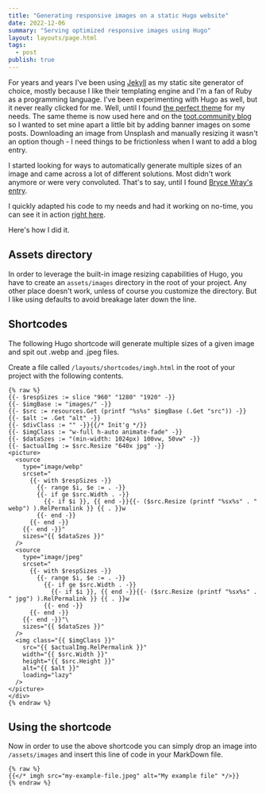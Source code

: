 ```yaml
---
title: "Generating responsive images on a static Hugo website"
date: 2022-12-06
summary: "Serving optimized responsive images using Hugo"
layout: layouts/page.html
tags:
  - post
publish: true
---
```


For years and years I've been using [Jekyll](https://jekyllrb.com/) as my static site generator of choice, mostly because I like their templating engine and I'm a fan of Ruby as a programming language. I've been experimenting with Hugo as well, but it never really clicked for me. Well, until I found [the perfect theme](https://github.com/mavidser/hugo-rocinante) for my needs. The same theme is now used here and on the [toot.community blog](https://blog.toot.community/) so I wanted to set mine apart a little bit by adding banner images on some posts. Downloading an image from Unsplash and manually resizing it wasn't an option though - I need things to be frictionless when I want to add a blog entry.

I started looking for ways to automatically generate multiple sizes of an image and came across a lot of different solutions. Most didn't work anymore or were very convoluted. That's to say, until I found [Bryce Wray's entry](https://www.brycewray.com/posts/2022/06/responsive-optimized-images-hugo/).

I quickly adapted his code to my needs and had it working on no-time, you can see it in action [right here](/posts/scaling-mastodon-community/). 

Here's how I did it.

## Assets directory

In order to leverage the built-in image resizing capabilities of Hugo, you have to create an `assets/images` directory in the root of your project. Any other place doesn't work, unless of course you customize the directory. But I like using defaults to avoid breakage later down the line.

## Shortcodes

The following Hugo shortcode will generate multiple sizes of a given image and spit out .webp and .jpeg files.

Create a file called `/layouts/shortcodes/imgh.html` in the root of your project with the following contents.

```
{% raw %}
{{- $respSizes := slice "960" "1280" "1920" -}}
{{- $imgBase := "images/" -}}
{{- $src := resources.Get (printf "%s%s" $imgBase (.Get "src")) -}}
{{- $alt := .Get "alt" -}}
{{- $divClass := "" -}}{{/* Init'g */}}
{{- $imgClass := "w-full h-auto animate-fade" -}}
{{- $dataSzes := "(min-width: 1024px) 100vw, 50vw" -}}
{{- $actualImg := $src.Resize "640x jpg" -}}
<picture>
  <source
    type="image/webp"
    srcset="
      {{- with $respSizes -}}
        {{- range $i, $e := . -}}
        {{- if ge $src.Width . -}}
          {{- if $i }}, {{ end -}}{{- ($src.Resize (printf "%sx%s" . " webp") ).RelPermalink }} {{ . }}w
        {{- end -}}
      {{- end -}}
    {{- end -}}"
    sizes="{{ $dataSzes }}"
  />
  <source
    type="image/jpeg"
    srcset="
      {{- with $respSizes -}}
        {{- range $i, $e := . -}}
          {{- if ge $src.Width . -}}
            {{- if $i }}, {{ end -}}{{- ($src.Resize (printf "%sx%s" . " jpg") ).RelPermalink }} {{ . }}w
          {{- end -}}
      {{- end -}}
    {{- end -}}"\
    sizes="{{ $dataSzes }}"
  />
  <img class="{{ $imgClass }}"
    src="{{ $actualImg.RelPermalink }}"
    width="{{ $src.Width }}"
    height="{{ $src.Height }}"
    alt="{{ $alt }}"
    loading="lazy"
  />
</picture>
</div>
{% endraw %}
```

## Using the shortcode

Now in order to use the above shortcode you can simply drop an image into `/assets/images` and insert this line of code in your MarkDown file.

```
{% raw %}
{{</* imgh src="my-example-file.jpeg" alt="My example file" */>}}
{% endraw %}
```
